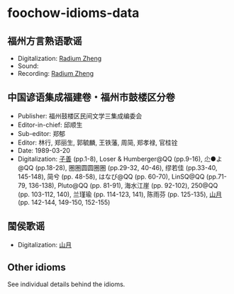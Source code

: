 ﻿# foochow-idioms-data

## 福州方言熟语歌谣
- Digitalization: [Radium Zheng](https://github.com/ztl8702)
- Sound: 
- Recording: [Radium Zheng](https://github.com/ztl8702)

## 中国谚语集成福建卷・福州市鼓楼区分卷
- Publisher: 福州鼓楼区民间文学三集成编委会
- Editor-in-chief: 邱顺生
- Sub-editor: 郑郁
- Editor: 林行, 郑丽生, 郭毓麟, 王铁藩, 周简, 郑孝禄, 官桂铨
- Date: 1989-03-20
- Digitalization: [子善](https://github.com/DDFShanyu) (pp.1-8), Loser & Humberger@QQ (pp.9-16), 尐●よ@QQ (pp.18-28), 圈圈圆圆圈圈 (pp.29-32, 40-46), 缪若佳 (pp.33-40, 145-148), 简兮 (pp. 48-58), はなび@QQ (pp. 60-70), LinSQ@QQ (pp.71-79, 136-138), Pluto@QQ (pp. 81-91), 海水江崖 (pp. 92-102), 250@QQ (pp. 103-112, 140), 兰瑾瑜 (pp. 114-123, 141), 陈雨芬 (pp. 125-135), [山月](https://github.com/Guanchishan) (pp. 142-144, 149-150, 152-155)

## 閩侯歌谣
- Digitalization: [山月](https://github.com/Guanchishan)

## Other idioms
See individual details behind the idioms.